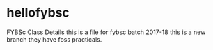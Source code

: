 # hellofybsc
FYBSc Class Details
this is a file for fybsc batch 2017-18
this is a new branch
they have foss practicals.
